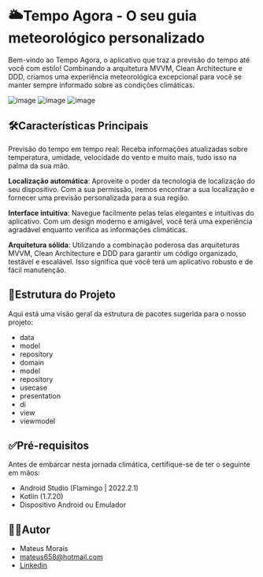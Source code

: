 # 🌥️Tempo Agora - O seu guia meteorológico personalizado


Bem-vindo ao Tempo Agora, o aplicativo que traz a previsão do tempo até você com estilo! Combinando a arquitetura MVVM, Clean Architecture e DDD, criamos uma experiência meteorológica excepcional para você se manter sempre informado sobre as condições climáticas.

![image](https://github.com/merfeus/TempoAgora/assets/85200990/1ef2a320-4527-4c98-938f-88fdcb949c1f)
![image](https://github.com/merfeus/TempoAgora/assets/85200990/b38bb5f1-fd59-4efe-a430-676143616571)
![image](https://github.com/merfeus/TempoAgora/assets/85200990/e3a1600b-c98c-4d9e-b634-b0abe1a22000)

## 🛠Características Principais
Previsão do tempo em tempo real: Receba informações atualizadas sobre temperatura, umidade, velocidade do vento e muito mais, tudo isso na palma da sua mão.

**Localização automática**: Aproveite o poder da tecnologia de localização do seu dispositivo. Com a sua permissão, iremos encontrar a sua localização e fornecer uma previsão personalizada para a sua região.

**Interface intuitiva**: Navegue facilmente pelas telas elegantes e intuitivas do aplicativo. Com um design moderno e amigável, você terá uma experiência agradável enquanto verifica as informações climáticas.

**Arquitetura sólida**: Utilizando a combinação poderosa das arquiteturas MVVM, Clean Architecture e DDD para garantir um código organizado, testável e escalável. Isso significa que você terá um aplicativo robusto e de fácil manutenção.

## 📂Estrutura do Projeto 

Aqui está uma visão geral da estrutura de pacotes sugerida para o nosso projeto:

* data
* model
* repository
* domain
* model
* repository
* usecase
* presentation 
* di
* view
* viewmodel


## ✅Pré-requisitos

Antes de embarcar nesta jornada climática, certifique-se de ter o seguinte em mãos:

* Android Studio (Flamingo | 2022.2.1)
* Kotlin (1.7.20)
* Dispositivo Android ou Emulador

## 👨‍💻Autor

* Mateus Morais
* mateus658@hotmail.com
* [Linkedin](https://www.linkedin.com/in/mateus-morais-208b7b1a1/)
